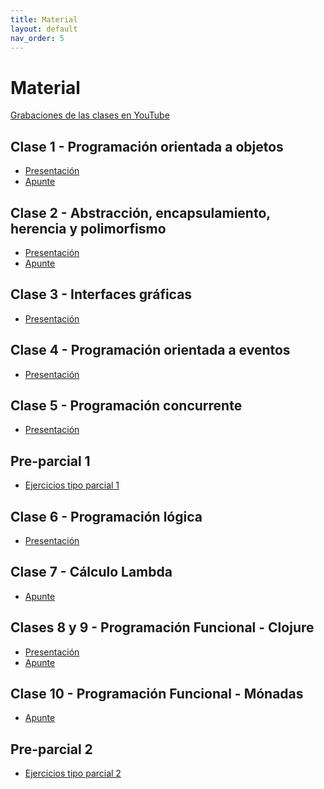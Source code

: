 ```yaml
---
title: Material
layout: default
nav_order: 5
---
```


# Material

[Grabaciones de las clases en YouTube](https://www.youtube.com/playlist?list=PLR0NFKZIjBcAwCQjRBMkbh_taSYbOcwcl)

<!--
    Los archivos están subidos en la carpeta de drive del curso:
    https://drive.google.com/drive/folders/1-sBhVb2DKF5OCUpH2EepX7p870APkWxe?usp=drive_link
-->

## Clase 1 - Programación orientada a objetos

* [Presentación](https://drive.google.com/file/d/1DnmPLENegDnEVdU1-1wDVLIMN8cqN3rm/view?usp=sharing)
* [Apunte](https://drive.google.com/file/d/16Ns8j6c-1i6EsnIInhpw5WGtCJb_4LkB/view?usp=sharing)

## Clase 2 - Abstracción, encapsulamiento, herencia y polimorfismo

* [Presentación](https://drive.google.com/file/d/1MyW7iMGjv5ckcsUPXVaebPlGcmOLwVBl/view?usp=sharing)
* [Apunte](https://drive.google.com/file/d/1HIvOpkntijYvR20UfPSte1UrRG69zwOd/view?usp=sharing)

## Clase 3 - Interfaces gráficas

* [Presentación](https://drive.google.com/file/d/1K-QEQskm0c-5kalQo8-26YOsXanVGBle/view?usp=sharing)

## Clase 4 - Programación orientada a eventos

* [Presentación](https://drive.google.com/file/d/1lHqlB1B0SXI3RF5ON-ItY7IADiw5aZxI/view?usp=drive_link)

## Clase 5 - Programación concurrente

* [Presentación](https://drive.google.com/file/d/1AchsMne_rpO3_GkD0jLxbaYb6dOp7_HW/view?usp=sharing)

## Pre-parcial 1

* [Ejercicios tipo parcial 1](/ejercicios-tipo/parcial1)

## Clase 6 - Programación lógica

* [Presentación](https://drive.google.com/file/d/1lXE783umlguTgPgFgP06KVdWjQiVfyOW/view?usp=sharing)

## Clase 7 - Cálculo Lambda

* [Apunte](https://drive.google.com/file/d/1uGF-x1OjKyusgihN8bevHG6eApaHJAdE/view?usp=sharing)

## Clases 8 y 9 - Programación Funcional - Clojure

* [Presentación](https://drive.google.com/file/d/1SfMGaRY8id3tLCw-FHtklfBtzLtINR47/view?usp=sharing)
* [Apunte](https://drive.google.com/file/d/1pAjjK04vpL5PIWxEYZoLckeL34rQBvEt/view?usp=sharing)

## Clase 10 - Programación Funcional - Mónadas

* [Apunte](https://drive.google.com/file/d/1lNTJcozUAkhsPaL0CkKBTUV5RwbIDWRQ/view?usp=sharing)

## Pre-parcial 2

* [Ejercicios tipo parcial 2](/ejercicios-tipo/parcial2)
